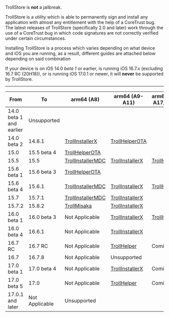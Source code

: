 TrollStore is **not** a jailbreak.

TrollStore is a utility which is able to permanently sign and install any application with almost any entitlement with the help of a CoreTrust bug. The latest releases of TrollStore (specifically 2.0 and later) work through the use of a CoreTrust bug in which code signatures are not correctly verified under certain circumstances.

Installing TrollStore is a process which varies depending on what device and iOS you are running, as a result, different guides are attached below depending on said combination

If your device is on iOS 14.0 _beta 1_ or earlier, is running iOS 16.7.x (excluding 16.7 RC (20H18)), or is running iOS 17.0.1 or newer, it will **never** be supported by TrollStore.

___

| From | To | arm64 (A8) | arm64 (A9-A11) | arm64e (A12-A17/M1-M2) |
| --- | --- | --- | --- | --- |
| 14.0 beta 1 and earlier | Unsupported |
| 14.0 beta 2 | 14.8.1 | [TrollInstallerX](https://ios.cfw.guide/installing-trollstore-trollinstallerx) | [TrollHelperOTA](https://ios.cfw.guide/installing-trollstore-trollhelperota) |
| 15.0 | 15.5 beta 4 | [TrollHelperOTA](https://ios.cfw.guide/installing-trollstore-trollhelperota) |
| 15.5 | 15.5 | [TrollInstallerMDC](https://ios.cfw.guide/installing-trollstore-trollinstallermdc) | [TrollInstallerX](https://ios.cfw.guide/installing-trollstore-trollinstallerx) | [TrollHelperOTA](https://ios.cfw.guide/installing-trollstore-trollhelperota) |
| 15.6 beta 1 | 15.6 beta 3 | [TrollHelperOTA](https://ios.cfw.guide/installing-trollstore-trollhelperota) |
| 15.6 beta 4 | 15.6.1 | [TrollInstallerMDC](https://ios.cfw.guide/installing-trollstore-trollinstallermdc) | [TrollInstallerX](https://ios.cfw.guide/installing-trollstore-trollinstallerx) | [TrollHelperOTA](https://ios.cfw.guide/installing-trollstore-trollhelperota) |
| 15.7 | 15.7.1 | [TrollInstallerMDC](https://ios.cfw.guide/installing-trollstore-trollinstallermdc) | [TrollInstallerX](https://ios.cfw.guide/installing-trollstore-trollinstallerx) |
| 15.7.2 | 15.8.2 | [TrollMisaka](https://ios.cfw.guide/installing-trollstore-trollmisaka) | [TrollInstallerX](https://ios.cfw.guide/installing-trollstore-trollinstallerx) |
| 16.0 beta 1 | 16.0 beta 3 | Not Applicable | [TrollInstallerX](https://ios.cfw.guide/installing-trollstore-trollinstallerx) | [TrollHelperOTA](https://ios.cfw.guide/installing-trollstore-trollhelperota) |
| 16.0 beta 4 | 16.6.1 | Not Applicable | [TrollInstallerX](https://ios.cfw.guide/installing-trollstore-trollinstallerx) |
| 16.7 RC | 16.7 RC | Not Applicable | [TrollHelper](https://ios.cfw.guide/installing-trollstore-trollhelper) | Coming Soon |
| 16.7 | 16.7.8 | Not Applicable | Unsupported |
| 17.0 beta 1 | 17.0 beta 4 | Not Applicable | [TrollInstallerX](https://ios.cfw.guide/installing-trollstore-trollinstallerx) | Coming Soon |
| 17.0 beta 5 | 17.0 | Not Applicable | [TrollHelper](https://ios.cfw.guide/installing-trollstore-trollhelper) | Coming Soon |
| 17.0.1 and later | Not Applicable | Unsupported |